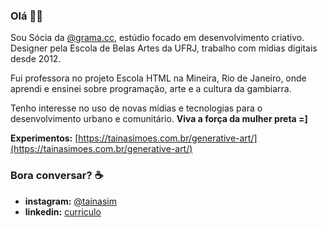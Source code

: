 ### Olá 👋🏾

Sou Sócia da [@grama.cc](https://www.instagram.com/grama.cc/), estúdio focado em desenvolvimento criativo. Designer pela Escola de Belas Artes da UFRJ, trabalho com mídias digitais desde 2012.

Fui professora no projeto Escola HTML na Mineira, Rio de Janeiro, onde aprendi e ensinei sobre programação, arte e a cultura da gambiarra.

Tenho interesse no uso de novas mídias e tecnologias para o desenvolvimento urbano e comunitário. **Viva a força da mulher preta =]**

**Experimentos:**  [https://tainasimoes.com.br/generative-art/](https://tainasimoes.com.br/generative-art/)

### Bora conversar? ☕️

- **instagram:**  [@tainasim](https://www.instagram.com/tainasim/)
- **linkedin:**  [curriculo](https://www.linkedin.com/in/taina-simoes/)


<!--
**tainasimoes/tainasimoes** is a ✨ _special_ ✨ repository because its `README.md` (this file) appears on your GitHub profile.

Here are some ideas to get you started:

- 🔭 I’m currently working on ...
- 🌱 I’m currently learning ...
- 👯 I’m looking to collaborate on ...
- 🤔 I’m looking for help with ...
- 💬 Ask me about ...
- 📫 How to reach me: ...
- 😄 Pronouns: ...
- ⚡ Fun fact: ...
-->
